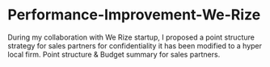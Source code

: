 # Performance-Improvement-We-Rize
During my collaboration with We Rize startup, I proposed a point structure strategy for sales partners for confidentiality it has been modified to a hyper local firm.
Point structure &amp; Budget summary for sales partners.
